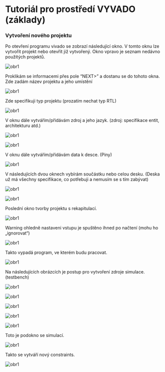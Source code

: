 # Tutoriál pro prostředí VYVADO (základy)

### Vytvoření nového projektu 
Po otevření programu vivado se zobrazí následující okno.
V tomto oknu lze vytvořit projekt nebo otevřít již vytvořený.
Okno vpravo je seznam nedávno použitých projektů.

![obr1](K-maps/Cp2_obr_K_map_B=A.jpg)

Proklikám se informacemi přes pole “NEXT>” a dostanu se do tohoto okna.
Zde zadám název projektu a jeho umístění 

![obr1](K-maps/Cp2_obr_K_map_B=A.jpg)

Zde specifikuji typ projektu (prozatím nechat typ RTL)

![obr1](K-maps/Cp2_obr_K_map_B=A.jpg)

V oknu dále vytvářím/přidávám zdroj a jeho jazyk. (zdroj: specifikace entit, architekturu atd.)

![obr1](K-maps/Cp2_obr_K_map_B=A.jpg)

![obr1](K-maps/Cp2_obr_K_map_B=A.jpg)

V oknu dále vytvářím/přidávám data k desce. (Piny)

![obr1](K-maps/Cp2_obr_K_map_B=A.jpg)

V následujících dvou oknech vybírám součástku nebo celou desku. (Deska už má všechny specifikace, co potřebuji a nemusím se s tím zabývat)

![obr1](K-maps/Cp2_obr_K_map_B=A.jpg)

![obr1](K-maps/Cp2_obr_K_map_B=A.jpg)

Poslední okno tvorby projektu s rekapitulací.

![obr1](K-maps/Cp2_obr_K_map_B=A.jpg)

Warning ohledně nastaveni vstupu je spuštěno ihned po načtení (mohu ho „ignorovat“)

![obr1](K-maps/Cp2_obr_K_map_B=A.jpg)

Takto vypadá program, ve kterém budu pracovat.

![obr1](K-maps/Cp2_obr_K_map_B=A.jpg)

Na následujících obrázcích je postup pro vytvoření zdroje simulace. (testbench)

![obr1](K-maps/Cp2_obr_K_map_B=A.jpg)

![obr1](K-maps/Cp2_obr_K_map_B=A.jpg)

![obr1](K-maps/Cp2_obr_K_map_B=A.jpg)

![obr1](K-maps/Cp2_obr_K_map_B=A.jpg)

![obr1](K-maps/Cp2_obr_K_map_B=A.jpg)

Toto je podokno se simulací.

![obr1](K-maps/Cp2_obr_K_map_B=A.jpg)

Takto se vytváří nový constraints.

![obr1](K-maps/Cp2_obr_K_map_B=A.jpg)


